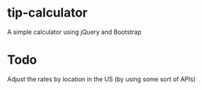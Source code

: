 # tip-calculator
A simple calculator using jQuery and Bootstrap

# Todo
Adjust the rates by location in the US (by using some sort of APIs)

